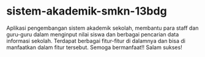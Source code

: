 # sistem-akademik-smkn-13bdg
Aplikasi pengembangan sistem akademik sekolah, membantu para staff dan guru-guru dalam menginput nilai siswa dan berbagai pencarian data informasi sekolah. Terdapat berbagai fitur-fitur di dalamnya dan bisa di manfaatkan dalam fitur tersebut. Semoga bermanfaat!! Salam sukses!
